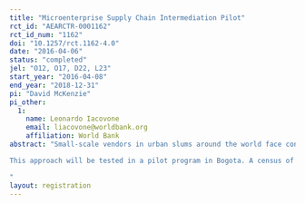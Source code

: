 ```yaml
---
title: "Microenterprise Supply Chain Intermediation Pilot"
rct_id: "AEARCTR-0001162"
rct_id_num: "1162"
doi: "10.1257/rct.1162-4.0"
date: "2016-04-06"
status: "completed"
jel: "O12, O17, D22, L23"
start_year: "2016-04-08"
end_year: "2018-12-31"
pi: "David McKenzie"
pi_other:
  1:
    name: Leonardo Iacovone
    email: liacovone@worldbank.org
    affiliation: World Bank
abstract: "Small-scale vendors in urban slums around the world face considerable inefficiencies in their value chains for inputs that result in high travel costs and higher input prices, and limited product diversity for consumers. For example, vendors in the slums of Bogota spend an average of 15 hours per week and 20 percent of their weekly revenue travelling to make inventory purchases, and because they purchase small quantities at any point in time, do not benefit from bulk discounts. There is a coordination failure amongst such firms, since competition and lack of trust between each other prevents them from banding together to share travel costs and combine discounts. A start-up based in Colombia, aims to overcome this problem by leveraging mobile phone technology to aggregate small vendors’ demand for produce, creating collective orders which add up to wholesale quantities, and delivering the goods directly to firms from farms, cutting out middlemen in the supply chain. This impact evaluation will test the effectiveness of this new technology.
This approach will be tested in a pilot program in Bogota. A census of 2,500 vegetable vendors in poor neighborhoods in the south of Bogota was conducted, and these firms were subdivided into 60 geographic blocks. Within each block, the baseline survey assesses whether or not firms would be interested in using the services . We then randomly assign 30 of these blocks to be treatment blocks, and 30 to be control. Within each treated block, those firms which indicated their interest in the  program will be marketed the service. High-frequency surveys will then measure the prices, unit costs, travel time, and profits and sales of both interested and uninterested firms in treatment and control blocks over time.
"
layout: registration
---
```


